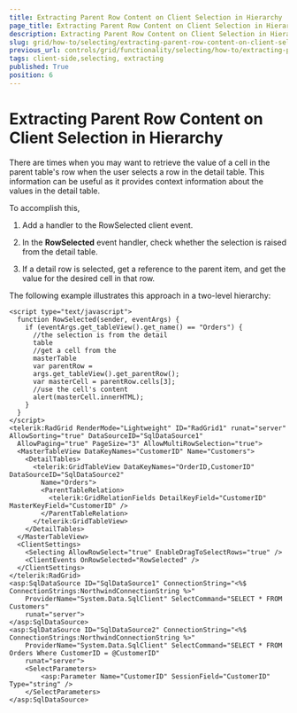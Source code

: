 ```yaml
---
title: Extracting Parent Row Content on Client Selection in Hierarchy
page_title: Extracting Parent Row Content on Client Selection in Hierarchy | RadGrid for ASP.NET AJAX Documentation
description: Extracting Parent Row Content on Client Selection in Hierarchy
slug: grid/how-to/selecting/extracting-parent-row-content-on-client-selection
previous_url: controls/grid/functionality/selecting/how-to/extracting-parent-row-content-on-client-selection
tags: client-side,selecting, extracting
published: True
position: 6
---
```


# Extracting Parent Row Content on Client Selection in Hierarchy

There are times when you may want to retrieve the value of a cell in the parent table's row when the user selects a row in the detail table. This information can be useful as it provides context information about the values in the detail table.

To accomplish this,

1. Add a handler to the RowSelected client event.

1. In the **RowSelected** event handler, check whether the selection is raised from the detail table.

1. If a detail row is selected, get a reference to the parent item, and get the value for the desired cell in that row.

The following example illustrates this approach in a two-level hierarchy:

````ASP.NET
<script type="text/javascript">
  function RowSelected(sender, eventArgs) {
    if (eventArgs.get_tableView().get_name() == "Orders") {
      //the selection is from the detail
      table
      //get a cell from the
      masterTable
      var parentRow =
      args.get_tableView().get_parentRow();
      var masterCell = parentRow.cells[3];
      //use the cell's content
      alert(masterCell.innerHTML);
    }
  }                    
</script>
<telerik:RadGrid RenderMode="Lightweight" ID="RadGrid1" runat="server" AllowSorting="true" DataSourceID="SqlDataSource1"
  AllowPaging="true" PageSize="3" AllowMultiRowSelection="true">
  <MasterTableView DataKeyNames="CustomerID" Name="Customers">
    <DetailTables>
      <telerik:GridTableView DataKeyNames="OrderID,CustomerID" DataSourceID="SqlDataSource2"
        Name="Orders">
        <ParentTableRelation>
          <telerik:GridRelationFields DetailKeyField="CustomerID" MasterKeyField="CustomerID" />
        </ParentTableRelation>
      </telerik:GridTableView>
    </DetailTables>
  </MasterTableView>
  <ClientSettings>
    <Selecting AllowRowSelect="true" EnableDragToSelectRows="true" />
    <ClientEvents OnRowSelected="RowSelected" />
  </ClientSettings>
</telerik:RadGrid>
<asp:SqlDataSource ID="SqlDataSource1" ConnectionString="<%$ ConnectionStrings:NorthwindConnectionString %>"
    ProviderName="System.Data.SqlClient" SelectCommand="SELECT * FROM Customers"
    runat="server">
</asp:SqlDataSource>
<asp:SqlDataSource ID="SqlDataSource2" ConnectionString="<%$ ConnectionStrings:NorthwindConnectionString %>"
    ProviderName="System.Data.SqlClient" SelectCommand="SELECT * FROM Orders Where CustomerID = @CustomerID"
    runat="server">
    <SelectParameters>
        <asp:Parameter Name="CustomerID" SessionField="CustomerID" Type="string" />
    </SelectParameters>
</asp:SqlDataSource>
````

